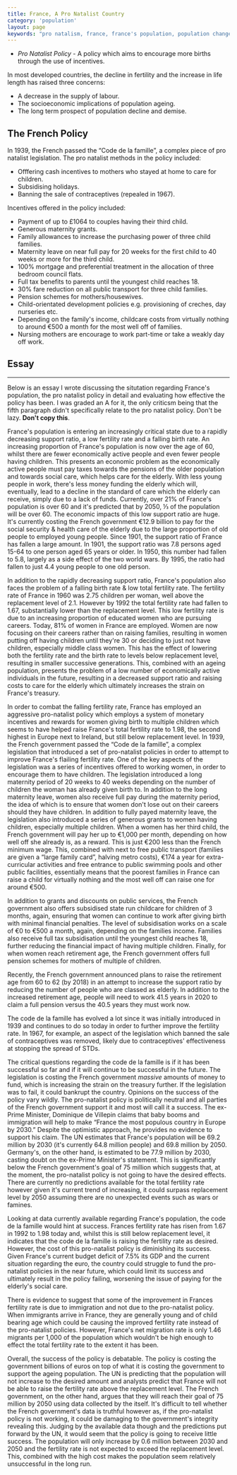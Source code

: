 ```yaml
---
title: France, A Pro Natalist Country
category: 'population'
layout: page
keywords: "pro natalism, france, france's population, population change, birth rate, death rate, ageing population, dependancy ratio, support ratio"
---
```


- *Pro Natalist Policy* - A policy which aims to encourage more births through the use of incentives. 

In most developed countries, the decline in fertility and the increase in life length has raised three concerns: 

- A decrease in the supply of labour. 
- The socioeconomic implications of population ageing. 
- The long term prospect of population decline and demise. 

## The French Policy

In 1939, the French passed the “Code de la famille”, a complex piece of pro natalist legislation. The pro natalist methods in the policy included:

- Offfering cash incentives to mothers who stayed at home to care for children. 
- Subsidising holidays.
- Banning the sale of contraceptives (repealed in 1967).

Incentives offered in the policy included:

- Payment of up to £1064 to couples having their third child. 
- Generous maternity grants. 
- Family allowances to increase the purchasing power of three child families. 
- Maternity leave on near full pay for 20 weeks for the first child to 40 weeks or more for the third child. 
- 100% mortgage and preferential treatment in the allocation of three bedroom council flats. 
- Full tax benefits to parents until the youngest child reaches 18. 
- 30% fare reduction on all public transport for three child families. 
- Pension schemes for mothers/housewives.
- Child-orientated development policies e.g. provisioning of creches, day nurseries etc.
- Depending on the family's income, childcare costs from virtually nothing to around €500 a month for the most well off of families. 
- Nursing mothers are encourage to work part-time or take a weakly day off work. 

## Essay

---

Below is an essay I wrote discussing the situtation regarding France's population, the pro natalist policy in detail and evaluating how effective the policy has been. I was graded an A for it, the only criticsm being that the fifth paragraph didn't specifically relate to the pro natalist policy. Don't be lazy. **Don't copy this**.

France's population is entering an increasingly critical state due to a rapidly decreasing support ratio, a low fertility rate and a falling birth rate. An increasing proportion of France's population is now over the age of 60, whilst there are fewer economically active people and even fewer people having children. This presents an economic problem as the economically active people must pay taxes towards the pensions of the older population and towards social care, which helps care for the elderly. With less young people in work, there's less money funding the elderly which will, eventually, lead to a decline in the standard of care which the elderly can receive, simply due to a lack of funds. Currently, over 21% of France's population is over 60 and it's predicted that by 2050, ⅓ of the population will be over 60.  The economic impacts of this low support ratio are huge. It's currently costing the French government €12.9 billion to pay for the social security &amp; health care of the elderly due to the large proportion of old people to employed young people. Since 1901, the support ratio of France has fallen a large amount. In 1901, the support ratio was 7.8 persons aged 15-64 to one person aged 65 years or older. In 1950, this number had fallen to 5.8, largely as a side effect of the two world wars. By 1995, the ratio had fallen to just 4.4 young people to one old person.

In addition to the rapidly decreasing support ratio, France's population also faces the problem of a falling birth rate &amp; low total fertility rate. The fertility rate of France in 1960 was 2.75 children per woman, well above the replacement level of 2.1. However by 1992 the total fertility rate had fallen to 1.67, substantially lower than the replacement level. This low fertility rate is due to an increasing proportion of educated women who are pursuing careers. Today, 81% of women in France are employed. Women are now focusing on their careers rather than on raising families, resulting in women putting off having children until they're 30 or deciding to just not have children, especially middle class women. This has the effect of lowering both the fertility rate and the birth rate to levels below replacement level, resulting in smaller successive generations. This, combined with an ageing population, presents the problem of a low number of economically active individuals in the future, resulting in a decreased support ratio and raising costs to care for the elderly which ultimately increases the strain on France's treasury.

In order to combat the falling fertility rate, France has employed an aggressive pro-natalist policy which employs a system of monetary incentives and rewards for women giving birth to multiple children which seems to have helped raise France's total fertility rate to 1.98, the second highest in Europe next to Ireland, but still below replacement level. In 1939, the French government passed the “Code de la famille”, a complex legislation that introduced a set of pro-natalist policies in order to attempt to improve France's flailing fertility rate. One of the key aspects of the legislation was a series of incentives offered to working women, in order to encourage them to have children. The legislation introduced a long maternity period of 20 weeks to 40 weeks depending on the number of children the woman has already given birth to. In addition to the long maternity leave, women also receive full pay during the maternity period, the idea of which is to ensure that women don't lose out on their careers should they have children. In addition to fully payed maternity leave, the legislation also introduced a series of generous grants to women having children, especially multiple children. When a women has her third child, the French government will pay her up to €1,000 per month, depending on how well off she already is, as a reward. This is just €200 less than the French minimum wage. This, combined with next to free public transport (families are given a “large family card”, halving metro costs), €174 a year for extra-curricular activities and free entrance to public swimming pools and other public facilities, essentially means that the poorest families in France can raise a child for virtually nothing and the most well off can raise one for around €500.

In addition to grants and discounts on public services, the French government also offers subsidised state run childcare for children of 3 months, again, ensuring that women can continue to work after giving birth with minimal financial penalties. The level of subsidisation works on a scale of €0 to €500 a month, again, depending on the families income. Families also receive full tax subsidisation until the youngest child reaches 18, further reducing the financial impact of having multiple children. Finally, for when women reach retirement age, the French government offers full pension schemes for mothers of multiple of children. 

Recently, the French government announced plans to raise the retirement age from 60 to 62 (by 2018) in an attempt to increase the support ratio by reducing the number of people who are classed as elderly. In addition to the increased retirement age, people will need to work 41.5 years in 2020 to claim a full pension versus the 40.5 years they must work now. 

The code de la famille has evolved a lot since it was initially introduced in 1939 and continues to do so today in order to further improve the fertility rate. In 1967, for example, an aspect of the legislation which banned the sale of contraceptives was removed, likely due to contraceptives' effectiveness at stopping the spread of STDs. 

The critical questions regarding the code de la famille is if it has been successful so far and if it will continue to be successful in the future. The legislation is costing the French government *massive* amounts of money to fund, which is increasing the strain on the treasury further. If the legislation was to fail, it could bankrupt the country. Opinions on the success of the policy vary wildly. The pro-natalist policy is politically neutral and all parties of the French government support it and most will call it a success. The ex-Prime Minister, Dominique de Villepin claims that baby booms and immigration will help to make “France the most populous country in Europe by 2030.” Despite the optimistic approach, he provides no evidence to support his claim. The UN estimates that France's population will be 69.2 million by 2030 (it's currently 64.8 million people) and 69.8 million by 2050. Germany's, on the other hand, is estimated to be 77.9 million by 2030, casting doubt on the ex-Prime Minister's statement. This is significantly below the French government's goal of 75 million which suggests that, at the moment, the pro-natalist policy is not going to have the desired effects. There are currently no predictions available for the total fertility rate however given it's current trend of increasing, it could surpass replacement level by 2050 assuming there are no unexpected events such as wars or famines. 

Looking at data currently available regarding France's population, the code de la famille would hint at success. Frances fertility rate has risen from 1.67 in 1992 to 1.98 today and, whilst this is still below replacement level, it indicates that the code de la famille is raising the fertility rate as desired. However, the cost of this pro-natalist policy is diminishing its success. Given France's current budget deficit of 7.5% its GDP and the current situation regarding the euro, the country could struggle to fund the pro-natalist policies in the near future, which could limit its success and ultimately result in the policy failing, worsening the issue of paying for the elderly's social care. 

There is evidence to suggest that some of the improvement in Frances fertility rate is due to immigration and not due to the pro-natalist policy. When immigrants arrive in France, they are generally young and of child bearing age which could be causing the improved fertility rate instead of the pro-natalist policies. However, France's net migration rate is only 1.46 migrants per 1,000 of the population which wouldn't be high enough to effect the total fertility rate to the extent it has been. 

Overall, the success of the policy is debatable. The policy is costing the government billions of euros on top of what it is costing the government to support the ageing population. The UN is predicting that the population will not increase to the desired amount and analysts predict that France will not be able to raise the fertility rate above the replacement level. The French government, on the other hand, argues that they will reach their goal of 75 million by 2050 using data collected by the itself. It's difficult to tell whether the French government's data is truthful however as, if the pro-natalist policy is not working, it could be damaging to the government's integrity revealing this. Judging by the available data though and the predictions put forward by the UN, it would seem that the policy is going to receive little success. The population will only increase by 0.6 million between 2030 and 2050 and the fertility rate is not expected to exceed the replacement level. This, combined with the high cost makes the population seem relatively unsuccessful in the long run. 

